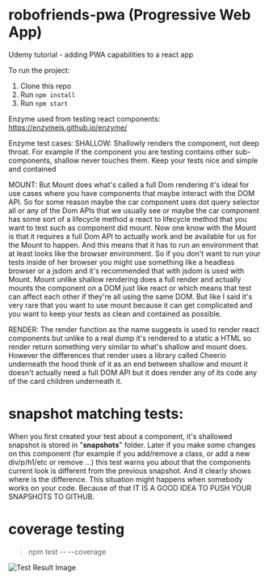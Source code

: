 # robofriends-pwa (Progressive Web App)

Udemy tutorial - adding PWA capabilities to a react app

To run the project:

1. Clone this repo
2. Run `npm install`
3. Run `npm start`

Enzyme used from testing react components: https://enzymejs.github.io/enzyme/

Enzyme test cases:
SHALLOW:
Shallowly renders the component, not deep throat. For example if the component you are testing contains other sub-components, shallow never touches them. Keep your tests nice and simple and contained

MOUNT:
But Mount does what's called a full Dom rendering it's ideal for use cases where you have components that maybe interact with the DOM API. So for some reason maybe the car component uses dot query selector all or any of the Dom APIs that we usually see or maybe the car component has some sort of a lifecycle method a react to lifecycle method
that you want to test such as component did mount. Now one know with the Mount is that it requires a full Dom API to actually work and be available for us for the Mount to happen. And this means that it has to run an environment that at least looks like the browser environment.  So if you don't want to run your tests inside of her browser you might use something like a headless browser or a jsdom and it's recommended that with jsdom is used with Mount. Mount unlike shallow rendering does a full render and actually mounts the component on a DOM just like react or which means that test can affect each other if they're all using the same DOM. But like I said it's very rare that you want to use mount because it can get complicated and you want to keep your tests as clean and contained as possible.

RENDER:
The render function as the name suggests is used to render react components but unlike to a real dump it's rendered to a static a HTML so render return something very
similar to what's shallow and mount does. However the differences that render uses a library called Cheerio underneath the hood think of it as an end between shallow and mount it doesn't actually need a full DOM API but it does render any of its code any of the card children underneath it.

# snapshot matching tests:

When you first created your test about a component, it's shallowed snapshot is stored in "__snapshots__" folder. Later if you make some changes on this component (for example if you add/remove a class, or add a new div/p/h1/etc or remove ...) this test warns you about that the components current look is different from the previous snapshot. And it clearly shows where is the difference. This situation might happens when somebody works on your code. Because of that IT IS A GOOD IDEA TO PUSH YOUR SNAPSHOTS TO GITHUB.

# coverage testing

> npm test -- --coverage

![Test Result Image](coverage-testing-coverage-testing-results.png)
